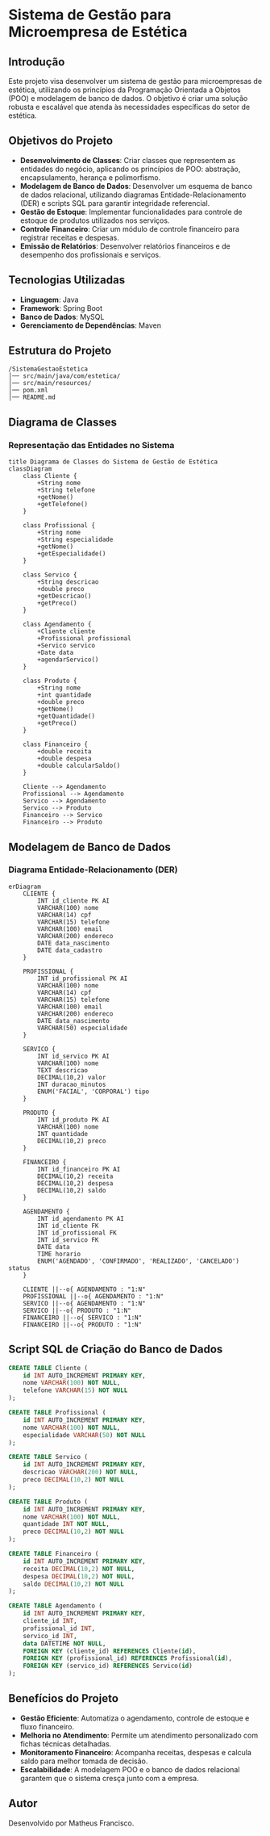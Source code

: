 # Sistema de Gestão para Microempresa de Estética

## Introdução

Este projeto visa desenvolver um sistema de gestão para microempresas de estética, utilizando os princípios da Programação Orientada a Objetos (POO) e modelagem de banco de dados. O objetivo é criar uma solução robusta e escalável que atenda às necessidades específicas do setor de estética.

## Objetivos do Projeto

- **Desenvolvimento de Classes**: Criar classes que representem as entidades do negócio, aplicando os princípios de POO: abstração, encapsulamento, herança e polimorfismo.
- **Modelagem de Banco de Dados**: Desenvolver um esquema de banco de dados relacional, utilizando diagramas Entidade-Relacionamento (DER) e scripts SQL para garantir integridade referencial.
- **Gestão de Estoque**: Implementar funcionalidades para controle de estoque de produtos utilizados nos serviços.
- **Controle Financeiro**: Criar um módulo de controle financeiro para registrar receitas e despesas.
- **Emissão de Relatórios**: Desenvolver relatórios financeiros e de desempenho dos profissionais e serviços.

## Tecnologias Utilizadas

- **Linguagem**: Java
- **Framework**: Spring Boot
- **Banco de Dados**: MySQL
- **Gerenciamento de Dependências**: Maven

## Estrutura do Projeto

```
/SistemaGestaoEstetica
│── src/main/java/com/estetica/
│── src/main/resources/
│── pom.xml
│── README.md
```

## Diagrama de Classes

### Representação das Entidades no Sistema

```mermaid
title Diagrama de Classes do Sistema de Gestão de Estética
classDiagram
    class Cliente {
        +String nome
        +String telefone
        +getNome()
        +getTelefone()
    }
    
    class Profissional {
        +String nome
        +String especialidade
        +getNome()
        +getEspecialidade()
    }
    
    class Servico {
        +String descricao
        +double preco
        +getDescricao()
        +getPreco()
    }
    
    class Agendamento {
        +Cliente cliente
        +Profissional profissional
        +Servico servico
        +Date data
        +agendarServico()
    }
    
    class Produto {
        +String nome
        +int quantidade
        +double preco
        +getNome()
        +getQuantidade()
        +getPreco()
    }

    class Financeiro {
        +double receita
        +double despesa
        +double calcularSaldo()
    }

    Cliente --> Agendamento
    Profissional --> Agendamento
    Servico --> Agendamento
    Servico --> Produto
    Financeiro --> Servico
    Financeiro --> Produto
```

## Modelagem de Banco de Dados

### Diagrama Entidade-Relacionamento (DER)

```mermaid
erDiagram
    CLIENTE {
        INT id_cliente PK AI
        VARCHAR(100) nome
        VARCHAR(14) cpf
        VARCHAR(15) telefone
        VARCHAR(100) email
        VARCHAR(200) endereco
        DATE data_nascimento
        DATE data_cadastro
    }

    PROFISSIONAL {
        INT id_profissional PK AI
        VARCHAR(100) nome
        VARCHAR(14) cpf
        VARCHAR(15) telefone
        VARCHAR(100) email
        VARCHAR(200) endereco
        DATE data_nascimento
        VARCHAR(50) especialidade
    }

    SERVICO {
        INT id_servico PK AI
        VARCHAR(100) nome
        TEXT descricao
        DECIMAL(10,2) valor
        INT duracao_minutos
        ENUM('FACIAL', 'CORPORAL') tipo
    }

    PRODUTO {
        INT id_produto PK AI
        VARCHAR(100) nome
        INT quantidade
        DECIMAL(10,2) preco
    }

    FINANCEIRO {
        INT id_financeiro PK AI
        DECIMAL(10,2) receita
        DECIMAL(10,2) despesa
        DECIMAL(10,2) saldo
    }

    AGENDAMENTO {
        INT id_agendamento PK AI
        INT id_cliente FK
        INT id_profissional FK
        INT id_servico FK
        DATE data
        TIME horario
        ENUM('AGENDADO', 'CONFIRMADO', 'REALIZADO', 'CANCELADO') status
    }

    CLIENTE ||--o{ AGENDAMENTO : "1:N"
    PROFISSIONAL ||--o{ AGENDAMENTO : "1:N"
    SERVICO ||--o{ AGENDAMENTO : "1:N"
    SERVICO ||--o{ PRODUTO : "1:N"
    FINANCEIRO ||--o{ SERVICO : "1:N"
    FINANCEIRO ||--o{ PRODUTO : "1:N"
```

## Script SQL de Criação do Banco de Dados

```sql
CREATE TABLE Cliente (
    id INT AUTO_INCREMENT PRIMARY KEY,
    nome VARCHAR(100) NOT NULL,
    telefone VARCHAR(15) NOT NULL
);

CREATE TABLE Profissional (
    id INT AUTO_INCREMENT PRIMARY KEY,
    nome VARCHAR(100) NOT NULL,
    especialidade VARCHAR(50) NOT NULL
);

CREATE TABLE Servico (
    id INT AUTO_INCREMENT PRIMARY KEY,
    descricao VARCHAR(200) NOT NULL,
    preco DECIMAL(10,2) NOT NULL
);

CREATE TABLE Produto (
    id INT AUTO_INCREMENT PRIMARY KEY,
    nome VARCHAR(100) NOT NULL,
    quantidade INT NOT NULL,
    preco DECIMAL(10,2) NOT NULL
);

CREATE TABLE Financeiro (
    id INT AUTO_INCREMENT PRIMARY KEY,
    receita DECIMAL(10,2) NOT NULL,
    despesa DECIMAL(10,2) NOT NULL,
    saldo DECIMAL(10,2) NOT NULL
);

CREATE TABLE Agendamento (
    id INT AUTO_INCREMENT PRIMARY KEY,
    cliente_id INT,
    profissional_id INT,
    servico_id INT,
    data DATETIME NOT NULL,
    FOREIGN KEY (cliente_id) REFERENCES Cliente(id),
    FOREIGN KEY (profissional_id) REFERENCES Profissional(id),
    FOREIGN KEY (servico_id) REFERENCES Servico(id)
);
```

## Benefícios do Projeto

- **Gestão Eficiente**: Automatiza o agendamento, controle de estoque e fluxo financeiro.
- **Melhoria no Atendimento**: Permite um atendimento personalizado com fichas técnicas detalhadas.
- **Monitoramento Financeiro**: Acompanha receitas, despesas e calcula saldo para melhor tomada de decisão.
- **Escalabilidade**: A modelagem POO e o banco de dados relacional garantem que o sistema cresça junto com a empresa.

## Autor
Desenvolvido por Matheus Francisco.


